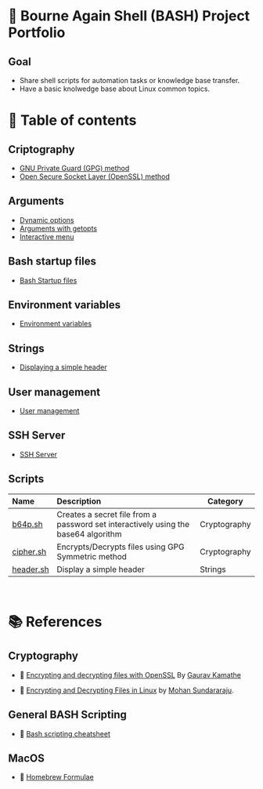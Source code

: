 # :notebook: Bourne Again Shell (BASH) Project Portfolio

## Goal
- Share shell scripts for automation tasks or knowledge base transfer.
- Have a basic knolwedge base about Linux common topics. 

# :bookmark_tabs: Table of contents
## Criptography
- [GNU Private Guard (GPG) method](cryptography/gpg_method.md)
- [Open Secure Socket Layer (OpenSSL) method](cryptography/openssl_method.md)

## Arguments
- [Dynamic options](arguments/dynamic_options.md)
- [Arguments with getopts](arguments/getopts.md)
- [Interactive menu](arguments/interactive_menu.md)

## Bash startup files
- [Bash Startup files](environment_variables/environment_variables.md)

## Environment variables
- [Environment variables](environment_variables/environment_variables.md)

## Strings
- [Displaying a simple header](strings/README.md)

## User management
- [User management](user_management/user_management.md)

## SSH Server
- [SSH Server](ssh_server/ssh_server.md)

## Scripts
| Name | Description | Category |
| :-- | :-- | -- |
| [b64p.sh](cryptography/scripts/b64p.sh) | Creates a secret file from a password set interactively using the base64 algorithm | Cryptography |
| [cipher.sh](cryptography/scripts/cipher.sh) | Encrypts/Decrypts files using GPG Symmetric method | Cryptography |
| [header.sh](strings/scripts/header.sh) | Display a simple header | Strings | 

<br />

# :books: References
## Cryptography
- :link: [Encrypting and decrypting files with OpenSSL](https://opensource.com/article/21/4/encryption-decryption-openssl) By [Gaurav Kamathe](https://opensource.com/users/gkamathe)

- :link: [Encrypting and Decrypting Files in Linux](https://www.baeldung.com/linux/encrypt-decrypt-files) by [Mohan Sundararaju](https://www.baeldung.com/linux/author/mohan-sundararaju).

## General BASH Scripting
- :link: [Bash scripting cheatsheet](https://devhints.io/bash)

## MacOS
- :link: [Homebrew Formulae](https://formulae.brew.sh/formula/gnupg)
